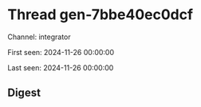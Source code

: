 # Thread gen-7bbe40ec0dcf
Channel: integrator

First seen: 2024-11-26 00:00:00

Last seen: 2024-11-26 00:00:00

## Digest


